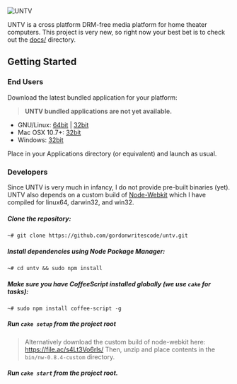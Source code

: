 ![UNTV](https://raw.github.com/untv/untv/master/src/assets/images/untv-logo.png)

UNTV is a cross platform DRM-free media platform for home theater computers. 
This project is very new, so right now your best bet is to check out the 
[docs/](https://github.com/gordonwritescode/untv/tree/master/docs) directory.

## Getting Started

### End Users

Download the latest bundled application for your platform:

> **UNTV bundled applications are not yet available.**

* GNU/Linux: [64bit](#) | [32bit](#)
* Mac OSX 10.7+: [32bit](#)
* Windows: [32bit](#)

Place in your Applications directory (or equivalent) and launch as usual. 

### Developers

Since UNTV is very much in infancy, I do not provide pre-built binaries (yet). 
UNTV also depends on a custom build of 
[Node-Webkit](https://github.com/rogerwang/node-webkit) which I have compiled 
for linux64, darwin32, and win32.

##### Clone the repository:

```
~# git clone https://github.com/gordonwritescode/untv.git
```

##### Install dependencies using Node Package Manager:

```
~# cd untv && sudo npm install
```

#####  Make sure you have CoffeeScript installed globally (we use `cake` for tasks):

```
~# sudo npm install coffee-script -g
```

##### Run `cake setup` from the project root

> Alternatively download the custom build of node-webkit here: 
> https://file.ac/s4Lt3Vo6rls/
> Then, unzip and place contents in the `bin/nw-0.8.4-custom` directory.

#####  Run `cake start` from the project root.
